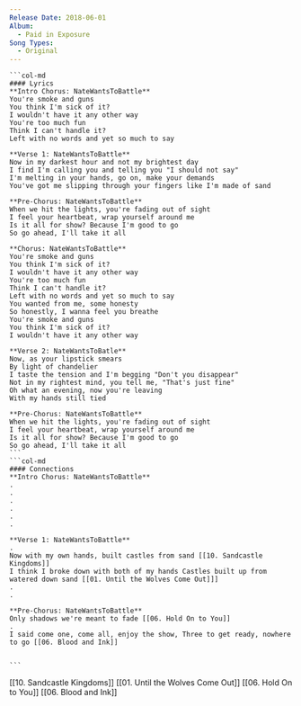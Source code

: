 ```yaml
---
Release Date: 2018-06-01
Album:
  - Paid in Exposure
Song Types:
  - Original
---
```


````col
```col-md
#### Lyrics
**Intro Chorus: NateWantsToBattle**
You're smoke and guns
You think I'm sick of it?
I wouldn't have it any other way
You're too much fun
Think I can't handle it?
Left with no words and yet so much to say

**Verse 1: NateWantsToBattle**
Now in my darkest hour and not my brightest day
I find I'm calling you and telling you "I should not say"
I'm melting in your hands, go on, make your demands
You've got me slipping through your fingers like I'm made of sand

**Pre-Chorus: NateWantsToBattle**
When we hit the lights, you're fading out of sight
I feel your heartbeat, wrap yourself around me
Is it all for show? Because I'm good to go
So go ahead, I'll take it all

**Chorus: NateWantsToBattle**
You're smoke and guns
You think I'm sick of it?
I wouldn't have it any other way
You're too much fun
Think I can't handle it?
Left with no words and yet so much to say
You wanted from me, some honesty
So honestly, I wanna feel you breathe
You're smoke and guns
You think I'm sick of it?
I wouldn't have it any other way

**Verse 2: NateWantsToBatle**
Now, as your lipstick smears
By light of chandelier
I taste the tension and I'm begging "Don't you disappear"
Not in my rightest mind, you tell me, "That's just fine"
Oh what an evening, now you're leaving
With my hands still tied

**Pre-Chorus: NateWantsToBattle**
When we hit the lights, you're fading out of sight
I feel your heartbeat, wrap yourself around me
Is it all for show? Because I'm good to go
So go ahead, I'll take it all
```
```col-md
#### Connections
**Intro Chorus: NateWantsToBattle**
.
.
.
.
.
.

**Verse 1: NateWantsToBattle**
.
Now with my own hands, built castles from sand [[10. Sandcastle Kingdoms]]
I think I broke down with both of my hands Castles built up from watered down sand [[01. Until the Wolves Come Out]]]
.
.

**Pre-Chorus: NateWantsToBattle**
Only shadows we're meant to fade [[06. Hold On to You]]
.
I said come one, come all, enjoy the show, Three to get ready, nowhere to go [[06. Blood and Ink]]


```
````
[[10. Sandcastle Kingdoms]]
[[01. Until the Wolves Come Out]]
[[06. Hold On to You]]
[[06. Blood and Ink]]